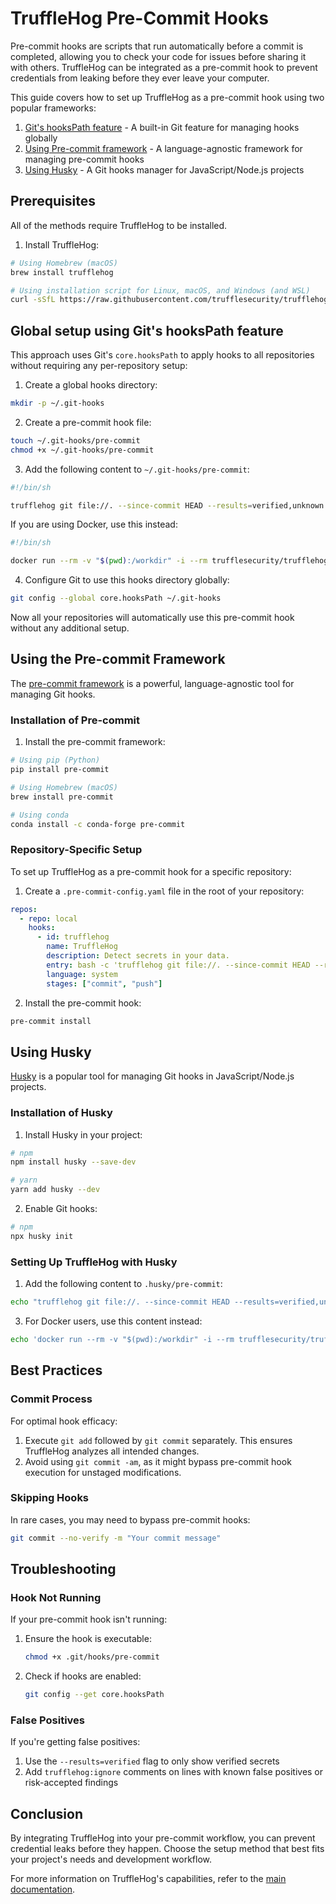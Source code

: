 # TruffleHog Pre-Commit Hooks

Pre-commit hooks are scripts that run automatically before a commit is completed, allowing you to check your code for issues before sharing it with others. TruffleHog can be integrated as a pre-commit hook to prevent credentials from leaking before they ever leave your computer.

This guide covers how to set up TruffleHog as a pre-commit hook using two popular frameworks:

1. [Git's hooksPath feature](#global-setup-using-gits-hookspath-feature) - A built-in Git feature for managing hooks globally
2. [Using Pre-commit framework](#using-the-pre-commit-framework) - A language-agnostic framework for managing pre-commit hooks
3. [Using Husky](#using-husky) - A Git hooks manager for JavaScript/Node.js projects

## Prerequisites

All of the methods require TruffleHog to be installed.

1. Install TruffleHog:

```bash
# Using Homebrew (macOS)
brew install trufflehog

# Using installation script for Linux, macOS, and Windows (and WSL)
curl -sSfL https://raw.githubusercontent.com/trufflesecurity/trufflehog/main/scripts/install.sh | sh -s -- -b /usr/local/bin
```

## Global setup using Git's hooksPath feature

This approach uses Git's `core.hooksPath` to apply hooks to all repositories without requiring any per-repository setup:

1. Create a global hooks directory:

```bash
mkdir -p ~/.git-hooks
```

2. Create a pre-commit hook file:

```bash
touch ~/.git-hooks/pre-commit
chmod +x ~/.git-hooks/pre-commit
```

3. Add the following content to `~/.git-hooks/pre-commit`:

```bash
#!/bin/sh

trufflehog git file://. --since-commit HEAD --results=verified,unknown --fail
```

If you are using Docker, use this instead:

```bash
#!/bin/sh

docker run --rm -v "$(pwd):/workdir" -i --rm trufflesecurity/trufflehog:latest git file:///workdir --since-commit HEAD --results=verified,unknown --fail
```

4. Configure Git to use this hooks directory globally:

```bash
git config --global core.hooksPath ~/.git-hooks
```

Now all your repositories will automatically use this pre-commit hook without any additional setup.

## Using the Pre-commit Framework

The [pre-commit framework](https://pre-commit.com) is a powerful, language-agnostic tool for managing Git hooks.

### Installation of Pre-commit

1. Install the pre-commit framework:

```bash
# Using pip (Python)
pip install pre-commit

# Using Homebrew (macOS)
brew install pre-commit

# Using conda
conda install -c conda-forge pre-commit
```

### Repository-Specific Setup

To set up TruffleHog as a pre-commit hook for a specific repository:

1. Create a `.pre-commit-config.yaml` file in the root of your repository:

```yaml
repos:
  - repo: local
    hooks:
      - id: trufflehog
        name: TruffleHog
        description: Detect secrets in your data.
        entry: bash -c 'trufflehog git file://. --since-commit HEAD --results=verified,unknown --fail'
        language: system
        stages: ["commit", "push"]
```

2. Install the pre-commit hook:

```bash
pre-commit install
```

## Using Husky

[Husky](https://typicode.github.io/husky/) is a popular tool for managing Git hooks in JavaScript/Node.js projects.

### Installation of Husky

1. Install Husky in your project:

```bash
# npm
npm install husky --save-dev

# yarn
yarn add husky --dev
```

2. Enable Git hooks:

```bash
# npm
npx husky init
```

### Setting Up TruffleHog with Husky

1. Add the following content to `.husky/pre-commit`:

```bash
echo "trufflehog git file://. --since-commit HEAD --results=verified,unknown --fail" > .husky/pre-commit
```

3. For Docker users, use this content instead:

```bash
echo 'docker run --rm -v "$(pwd):/workdir" -i --rm trufflesecurity/trufflehog:latest git file:///workdir --since-commit HEAD --results=verified,unknown --fail' > .husky/pre-commit
```

## Best Practices

### Commit Process

For optimal hook efficacy:

1. Execute `git add` followed by `git commit` separately. This ensures TruffleHog analyzes all intended changes.
2. Avoid using `git commit -am`, as it might bypass pre-commit hook execution for unstaged modifications.

### Skipping Hooks

In rare cases, you may need to bypass pre-commit hooks:

```bash
git commit --no-verify -m "Your commit message"
```

## Troubleshooting

### Hook Not Running

If your pre-commit hook isn't running:

1. Ensure the hook is executable:

   ```bash
   chmod +x .git/hooks/pre-commit
   ```

2. Check if hooks are enabled:

   ```bash
   git config --get core.hooksPath
   ```

### False Positives

If you're getting false positives:

1. Use the `--results=verified` flag to only show verified secrets
2. Add `trufflehog:ignore` comments on lines with known false positives or risk-accepted findings

## Conclusion

By integrating TruffleHog into your pre-commit workflow, you can prevent credential leaks before they happen. Choose the setup method that best fits your project's needs and development workflow.

For more information on TruffleHog's capabilities, refer to the [main documentation](README.md).
